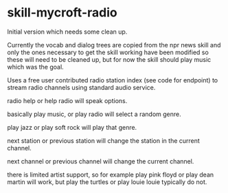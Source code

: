 # skill-mycroft-radio

Initial version which needs some clean up. 

Currently the vocab and dialog trees are copied from the npr news skill
and only the ones necessary to get the skill working have been modified
so these will need to be cleaned up, but for now the skill should play
music which was the goal. 

Uses a free user contributed radio station index (see code for endpoint)
to stream radio channels using standard audio service.

radio help or help radio will speak options.

basically play music, or play radio will select a random genre.

play jazz or play soft rock will play that genre.

next station or previous station will change the station in the current channel.

next channel or previous channel will change the current channel.

there is limited artist support, so for example play pink floyd or play 
dean martin will work, but play the turtles or play louie louie typically
do not. 


